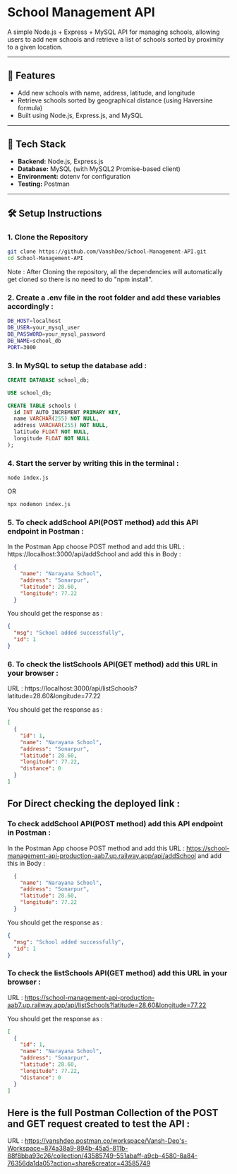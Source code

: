 # School Management API

A simple Node.js + Express + MySQL API for managing schools, allowing users to add new schools and retrieve a list of schools sorted by proximity to a given location.

---

## 🚀 Features

- Add new schools with name, address, latitude, and longitude
- Retrieve schools sorted by geographical distance (using Haversine formula)
- Built using Node.js, Express.js, and MySQL

---

## 🧱 Tech Stack

- **Backend:** Node.js, Express.js
- **Database:** MySQL (with MySQL2 Promise-based client)
- **Environment:** dotenv for configuration
- **Testing:** Postman

---

## 🛠️ Setup Instructions

### 1. Clone the Repository

```bash
git clone https://github.com/VanshDeo/School-Management-API.git
cd School-Management-API
```
Note : After Cloning the repository, all the dependencies will automatically get cloned so there is no need to do "npm install". 

### 2. Create a .env file in the root folder and add these variables accordingly :

```bash
DB_HOST=localhost
DB_USER=your_mysql_user
DB_PASSWORD=your_mysql_password
DB_NAME=school_db
PORT=3000
```
### 3. In MySQL to setup the database add : 

```sql
CREATE DATABASE school_db;

USE school_db;

CREATE TABLE schools (
  id INT AUTO_INCREMENT PRIMARY KEY,
  name VARCHAR(255) NOT NULL,
  address VARCHAR(255) NOT NULL,
  latitude FLOAT NOT NULL,
  longitude FLOAT NOT NULL
);
```
### 4. Start the server by writing this in the terminal :

```bash
node index.js
```
OR
```bash
npx nodemon index.js
```
### 5. To check addSchool API(POST method) add this API endpoint in Postman :

In the Postman App choose POST method and add this URL : https://localhost:3000/api/addSchool and add this in Body : 

```json
  {
    "name": "Narayana School",
    "address": "Sonarpur",
    "latitude": 28.60,
    "longitude": 77.22
  }
```
You should get the response as :

```json
{
  "msg": "School added successfully",
  "id": 1
}
```
### 6. To check the listSchools API(GET method) add this URL in your browser :

URL : https://localhost:3000/api/listSchools?latitude=28.60&longitude=77.22

You should get the response as :

```json
[
  {
    "id": 1,
    "name": "Narayana School",
    "address": "Sonarpur",
    "latitude": 28.60,
    "longitude": 77.22,
    "distance": 0
  }
]
```


## For Direct checking the deployed link :

### To check addSchool API(POST method) add this API endpoint in Postman :

In the Postman App choose POST method and add this URL : https://school-management-api-production-aab7.up.railway.app/api/addSchool and add this in Body : 

```json
  {
    "name": "Narayana School",
    "address": "Sonarpur",
    "latitude": 28.60,
    "longitude": 77.22
  }
```
You should get the response as :

```json
{
  "msg": "School added successfully",
  "id": 1
}
```

### To check the listSchools API(GET method) add this URL in your browser :

URL : https://school-management-api-production-aab7.up.railway.app/api/listSchools?latitude=28.60&longitude=77.22

You should get the response as :

```json
[
  {
    "id": 1,
    "name": "Narayana School",
    "address": "Sonarpur",
    "latitude": 28.60,
    "longitude": 77.22,
    "distance": 0
  }
]
```

## Here is the full Postman Collection of the POST and GET request created to test the API :

URL : https://vanshdeo.postman.co/workspace/Vansh-Deo's-Workspace~874a38a9-894b-45a5-811b-88f8bba93c26/collection/43585749-551abaff-a9cb-4580-8a84-76356da1da05?action=share&creator=43585749


